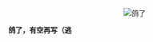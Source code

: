 <br><br>
<p align="center"><img src="https://cdn.9jojo.cn/OBot/0.1.0/images/about/gugugu.jpg" alt="鸽了" /></p>

**鸽了，有空再写（逃**
